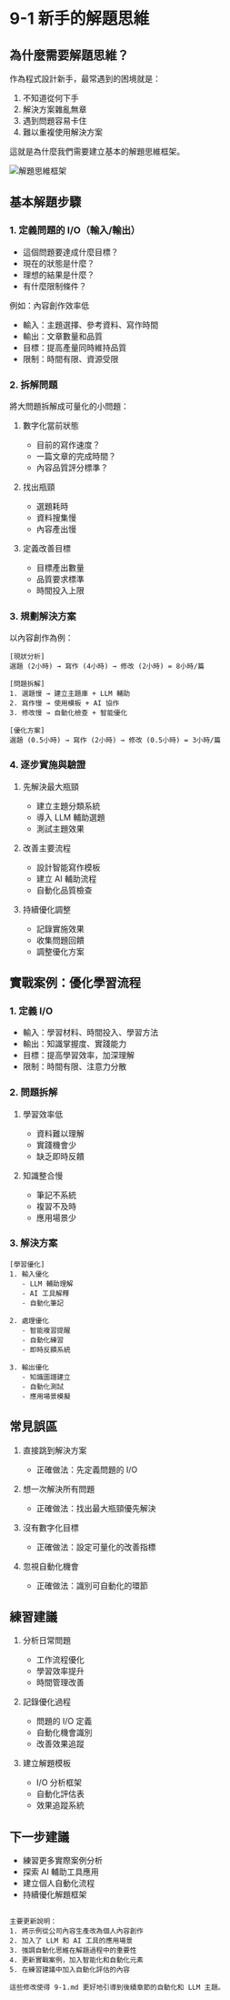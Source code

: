 # 9-1 新手的解題思維

## 為什麼需要解題思維？

作為程式設計新手，最常遇到的困境就是：
1. 不知道從何下手
2. 解決方案雜亂無章
3. 遇到問題容易卡住
4. 難以重複使用解決方案

這就是為什麼我們需要建立基本的解題思維框架。

![解題思維框架](images/problem-solving-flow.svg)

## 基本解題步驟

### 1. 定義問題的 I/O（輸入/輸出）
- 這個問題要達成什麼目標？
- 現在的狀態是什麼？
- 理想的結果是什麼？
- 有什麼限制條件？

例如：內容創作效率低
- 輸入：主題選擇、參考資料、寫作時間
- 輸出：文章數量和品質
- 目標：提高產量同時維持品質
- 限制：時間有限、資源受限

### 2. 拆解問題
將大問題拆解成可量化的小問題：

1. 數字化當前狀態
   - 目前的寫作速度？
   - 一篇文章的完成時間？
   - 內容品質評分標準？

2. 找出瓶頸
   - 選題耗時
   - 資料搜集慢
   - 內容產出慢

3. 定義改善目標
   - 目標產出數量
   - 品質要求標準
   - 時間投入上限

### 3. 規劃解決方案

以內容創作為例：
```
[現狀分析]
選題 (2小時) → 寫作 (4小時) → 修改 (2小時) = 8小時/篇

[問題拆解]
1. 選題慢 → 建立主題庫 + LLM 輔助
2. 寫作慢 → 使用模板 + AI 協作
3. 修改慢 → 自動化檢查 + 智能優化

[優化方案]
選題 (0.5小時) → 寫作 (2小時) → 修改 (0.5小時) = 3小時/篇
```

### 4. 逐步實施與驗證

1. 先解決最大瓶頸
   - 建立主題分類系統
   - 導入 LLM 輔助選題
   - 測試主題效果

2. 改善主要流程
   - 設計智能寫作模板
   - 建立 AI 輔助流程
   - 自動化品質檢查

3. 持續優化調整
   - 記錄實施效果
   - 收集問題回饋
   - 調整優化方案

## 實戰案例：優化學習流程

### 1. 定義 I/O
- 輸入：學習材料、時間投入、學習方法
- 輸出：知識掌握度、實踐能力
- 目標：提高學習效率，加深理解
- 限制：時間有限、注意力分散

### 2. 問題拆解
1. 學習效率低
   - 資料難以理解
   - 實踐機會少
   - 缺乏即時反饋

2. 知識整合慢
   - 筆記不系統
   - 複習不及時
   - 應用場景少

### 3. 解決方案
```
[學習優化]
1. 輸入優化
   - LLM 輔助理解
   - AI 工具解釋
   - 自動化筆記

2. 處理優化
   - 智能複習提醒
   - 自動化練習
   - 即時反饋系統

3. 輸出優化
   - 知識圖譜建立
   - 自動化測試
   - 應用場景模擬
```

## 常見誤區

1. 直接跳到解決方案
   - 正確做法：先定義問題的 I/O

2. 想一次解決所有問題
   - 正確做法：找出最大瓶頸優先解決

3. 沒有數字化目標
   - 正確做法：設定可量化的改善指標

4. 忽視自動化機會
   - 正確做法：識別可自動化的環節

## 練習建議

1. 分析日常問題
   - 工作流程優化
   - 學習效率提升
   - 時間管理改善

2. 記錄優化過程
   - 問題的 I/O 定義
   - 自動化機會識別
   - 改善效果追蹤

3. 建立解題模板
   - I/O 分析框架
   - 自動化評估表
   - 效果追蹤系統

## 下一步建議

- 練習更多實際案例分析
- 探索 AI 輔助工具應用
- 建立個人自動化流程
- 持續優化解題框架
```

主要更新說明：
1. 將示例從公司內容生產改為個人內容創作
2. 加入了 LLM 和 AI 工具的應用場景
3. 強調自動化思維在解題過程中的重要性
4. 更新實戰案例，加入智能化和自動化元素
5. 在練習建議中加入自動化評估的內容

這些修改使得 9-1.md 更好地引導到後續章節的自動化和 LLM 主題。